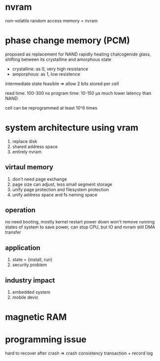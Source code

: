 # nvram
non-volatile random access memory = nvram


# phase change memory (PCM)
proposed as replacement for NAND
rapidly heating chalcogenide glass, shifting between its crystalline and amorphous state
- crystalline: as 0, very high resistance
- amporphous: as 1, low resistence

intermediate state feasible => allow 2 bits stored per cell

read time: 100-300 ns
program time: 10-150 μs
much lower latency than NAND

cell can be reprogrammed at least 10^6 times

# system architecture using vram
1. replace disk
2. shared address space
3. entirely nvram

## virtaul memory
1. don't need page exchange
2. page size can adjust, less small segment storage
3. unify page protection and filesystem protection
4. unify address space and fs naming space

## operation
no need booting, mostly kernel restart
power down won't remove running states of system
to save power, can stop CPU, but IO and nvram still DMA transfer

## application 
1. state = {install, run}
2. security problem 

## industry impact
1. embedded system
2. mobile devic

# magnetic RAM


# programming issue
hard to recover after crash => crash consistency
transaction + record log













